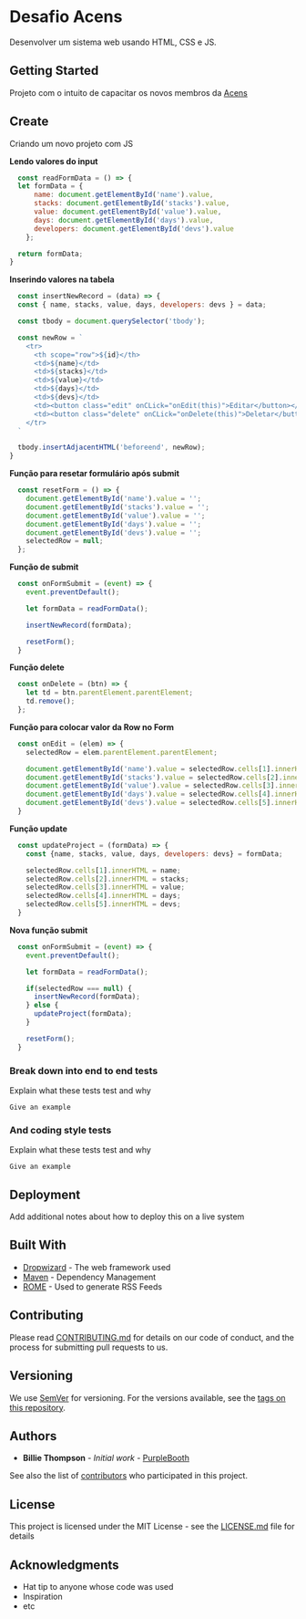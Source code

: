 # Desafio Acens

Desenvolver um sistema web usando HTML, CSS e JS.

## Getting Started

Projeto com o intuito de capacitar os novos membros da [Acens](http://acensjr.com/)

## Create

Criando um novo projeto com JS

**Lendo valores do input**
```javascript
  const readFormData = () => {
  let formData = {
      name: document.getElementById('name').value,
      stacks: document.getElementById('stacks').value,
      value: document.getElementById('value').value,
      days: document.getElementById('days').value,
      developers: document.getElementById('devs').value
    };

  return formData;
}
```

**Inserindo valores na tabela**
```javascript
  const insertNewRecord = (data) => {
  const { name, stacks, value, days, developers: devs } = data;

  const tbody = document.querySelector('tbody');

  const newRow = `
    <tr>
      <th scope="row">${id}</th>
      <td>${name}</td>
      <td>${stacks}</td>
      <td>${value}</td>
      <td>${days}</td>
      <td>${devs}</td>
      <td><button class="edit" onCLick="onEdit(this)">Editar</button></td>
      <td><button class="delete" onCLick="onDelete(this)">Deletar</button></td>
    </tr>
  `

  tbody.insertAdjacentHTML('beforeend', newRow);
}
```

**Função para resetar formulário após submit**
```javascript
  const resetForm = () => {
    document.getElementById('name').value = '';
    document.getElementById('stacks').value = '';
    document.getElementById('value').value = '';
    document.getElementById('days').value = '';
    document.getElementById('devs').value = '';
    selectedRow = null;
  };
```

**Função de submit**
```javascript
  const onFormSubmit = (event) => {
    event.preventDefault();

    let formData = readFormData();

    insertNewRecord(formData);

    resetForm();
  }
```

**Função delete**
```javascript
  const onDelete = (btn) => {
    let td = btn.parentElement.parentElement;
    td.remove();
  };
```

**Função para colocar valor da Row no Form**
```javascript
  const onEdit = (elem) => {
    selectedRow = elem.parentElement.parentElement;

    document.getElementById('name').value = selectedRow.cells[1].innerHTML;
    document.getElementById('stacks').value = selectedRow.cells[2].innerHTML;
    document.getElementById('value').value = selectedRow.cells[3].innerHTML;
    document.getElementById('days').value = selectedRow.cells[4].innerHTML;
    document.getElementById('devs').value = selectedRow.cells[5].innerHTML;
  }
```

**Função update**
```javascript
  const updateProject = (formData) => {
    const {name, stacks, value, days, developers: devs} = formData;

    selectedRow.cells[1].innerHTML = name;
    selectedRow.cells[2].innerHTML = stacks;
    selectedRow.cells[3].innerHTML = value;
    selectedRow.cells[4].innerHTML = days;
    selectedRow.cells[5].innerHTML = devs;
  } 
```

**Nova função submit**
```javascript
  const onFormSubmit = (event) => {
    event.preventDefault();

    let formData = readFormData();

    if(selectedRow === null) {
      insertNewRecord(formData);
    } else {
      updateProject(formData);
    }

    resetForm();
  }
```

### Break down into end to end tests

Explain what these tests test and why

```
Give an example
```

### And coding style tests

Explain what these tests test and why

```
Give an example
```

## Deployment

Add additional notes about how to deploy this on a live system

## Built With

* [Dropwizard](http://www.dropwizard.io/1.0.2/docs/) - The web framework used
* [Maven](https://maven.apache.org/) - Dependency Management
* [ROME](https://rometools.github.io/rome/) - Used to generate RSS Feeds

## Contributing

Please read [CONTRIBUTING.md](https://gist.github.com/PurpleBooth/b24679402957c63ec426) for details on our code of conduct, and the process for submitting pull requests to us.

## Versioning

We use [SemVer](http://semver.org/) for versioning. For the versions available, see the [tags on this repository](https://github.com/your/project/tags). 

## Authors

* **Billie Thompson** - *Initial work* - [PurpleBooth](https://github.com/PurpleBooth)

See also the list of [contributors](https://github.com/your/project/contributors) who participated in this project.

## License

This project is licensed under the MIT License - see the [LICENSE.md](LICENSE.md) file for details

## Acknowledgments

* Hat tip to anyone whose code was used
* Inspiration
* etc